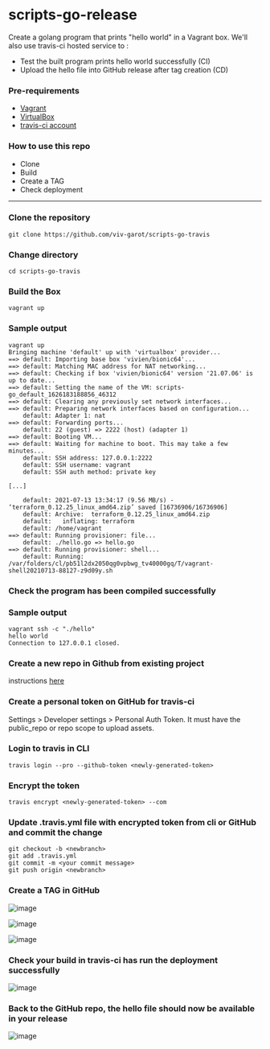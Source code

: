 # scripts-go-release

Create a golang program that prints "hello world" in a Vagrant box. We'll also use travis-ci hosted service to :
 - Test the built program prints hello world successfully (CI)
 - Upload the hello file into GitHub release after tag creation (CD)

### Pre-requirements

* [Vagrant](https://www.vagrantup.com/downloads)
* [VirtualBox](https://www.virtualbox.org/wiki/Downloads)
* [travis-ci account](https://travis-ci.com)

### How to use this repo

- Clone
- Build
- Create a TAG
- Check deployment

---

### Clone the repository

```
git clone https://github.com/viv-garot/scripts-go-travis
```

### Change directory

```
cd scripts-go-travis
```

### Build the Box

```
vagrant up
```

### Sample output

```
vagrant up
Bringing machine 'default' up with 'virtualbox' provider...
==> default: Importing base box 'vivien/bionic64'...
==> default: Matching MAC address for NAT networking...
==> default: Checking if box 'vivien/bionic64' version '21.07.06' is up to date...
==> default: Setting the name of the VM: scripts-go_default_1626183188856_46312
==> default: Clearing any previously set network interfaces...
==> default: Preparing network interfaces based on configuration...
    default: Adapter 1: nat
==> default: Forwarding ports...
    default: 22 (guest) => 2222 (host) (adapter 1)
==> default: Booting VM...
==> default: Waiting for machine to boot. This may take a few minutes...
    default: SSH address: 127.0.0.1:2222
    default: SSH username: vagrant
    default: SSH auth method: private key
    
[...]

    default: 2021-07-13 13:34:17 (9.56 MB/s) - ‘terraform_0.12.25_linux_amd64.zip’ saved [16736906/16736906]
    default: Archive:  terraform_0.12.25_linux_amd64.zip
    default:   inflating: terraform
    default: /home/vagrant
==> default: Running provisioner: file...
    default: ./hello.go => hello.go
==> default: Running provisioner: shell...
    default: Running: /var/folders/cl/pb51l2dx2050qg0vpbwg_tv40000gq/T/vagrant-shell20210713-88127-z9d09y.sh
```

### Check the program has been compiled successfully


### Sample output

```
vagrant ssh -c "./hello"
hello world
Connection to 127.0.0.1 closed.
```


### Create a new repo in Github from existing project 

instructions [here](https://docs.github.com/en/github/importing-your-projects-to-github/importing-source-code-to-github/adding-an-existing-project-to-github-using-the-command-line)

### Create a personal token on GitHub for travis-ci 

Settings > Developer settings > Personal Auth Token. It must have the public_repo or repo scope to upload assets.

### Login to travis in CLI

```
travis login --pro --github-token <newly-generated-token>
```

### Encrypt the token

```
travis encrypt <newly-generated-token> --com
```

### Update .travis.yml file with encrypted token from cli or GitHub and commit the change

```
git checkout -b <newbranch>
git add .travis.yml
git commit -m <your commit message>
git push origin <newbranch>
```


### Create a TAG in GitHub

![image](https://user-images.githubusercontent.com/85481359/125578189-08b7e3ec-4dad-4e91-9584-d6fac0cbd1fc.png)


![image](https://user-images.githubusercontent.com/85481359/125578336-29320ba1-b766-40ff-b719-14d20d87f5f9.png)


![image](https://user-images.githubusercontent.com/85481359/125578562-325c9d8a-6e3d-421f-897e-37878256b6dd.png)


### Check your build in travis-ci has run the deployment successfully

![image](https://user-images.githubusercontent.com/85481359/125579016-d1703ccd-c437-48f3-a502-8bb89fd208cf.png)


### Back to the GitHub repo, the hello file should now be available in your release

![image](https://user-images.githubusercontent.com/85481359/125579193-b9727407-4287-4754-9fca-9cb3e1692099.png)


